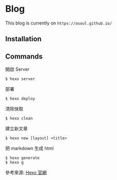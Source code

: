 # Blog

This blog is currently on `https://asoul.github.io/`

## Installation

## Commands

開啟 Server

```
$ hexo server
```

部署

```
$ hexo deploy
```

清除快取

```
$ hexo clean
```

建立新文章

```
$ hexo new [layout] <title>
```

把 markdown 生成 html

```
$ hexo generate
$ hexo g
```

參考來源: [Hexo 官網](https://hexo.io/zh-tw/docs/commands.html)
